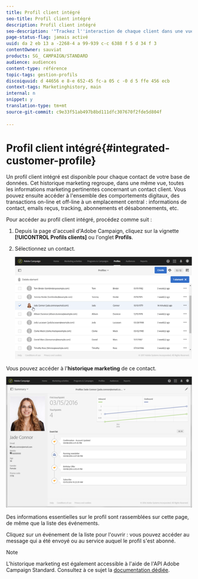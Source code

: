 ```yaml
---
title: Profil client intégré
seo-title: Profil client intégré
description: Profil client intégré
seo-description: '"Trackez l''interaction de chaque client dans une vue unique : le profil client intégré d''Adobe Campaign est mis à jour tout au long du cycle de vie du client."'
page-status-flag: jamais activé
uuid: da 2 eb 13 a -2268-4 a 99-939 c-c 6388 f 5 d 34 f 3
contentOwner: sauviat
products: SG_ CAMPAIGN/STANDARD
audience: audiences
content-type: référence
topic-tags: gestion-profils
discoiquuid: d 44656 e 8-e 652-45 fc-a 05 c -0 d 5 ffe 456 ecb
context-tags: Marketinghistory, main
internal: n
snippet: y
translation-type: tm+mt
source-git-commit: c9e33f51ab497b8bd111dfc307670f2fde5d804f

---
```



# Profil client intégré{#integrated-customer-profile}

Un profil client intégré est disponible pour chaque contact de votre base de données. Cet historique marketing regroupe, dans une même vue, toutes les informations marketing pertinentes concernant un contact client. Vous pouvez ensuite accéder à l'ensemble des comportements digitaux, des transactions on-line et off-line à un emplacement central : informations de contact, emails reçus, tracking, abonnements et désabonnements, etc.

Pour accéder au profil client intégré, procédez comme suit :

1. Depuis la page d'accueil d'Adobe Campaign, cliquez sur la vignette **[!UICONTROL Profils clients]** ou l'onglet **Profils**.
1. Sélectionnez un contact.

   ![](assets/mkt_hist_access.png)

Vous pouvez accéder à l'**historique marketing** de ce contact.

![](assets/mkt_hist_view.png)

Des informations essentielles sur le profil sont rassemblées sur cette page, de même que la liste des événements.

Cliquez sur un événement de la liste pour l'ouvrir : vous pouvez accéder au message qui a été envoyé ou au service auquel le profil s'est abonné.

>[!NOTE]
>
>L'historique marketing est également accessible à l'aide de l'API Adobe Campaign Standard. Consultez à ce sujet la [documentation dédiée](https://docs.campaign.adobe.com/doc/standard/en/api/ACS_API.html#interacting-with-marketing-history).

